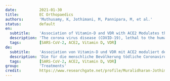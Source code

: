 ```yaml
---
date:          2021-01-30
title:         EC Orthopaedics
authors:       'Muthusamy, K, Jothimani, M, Pannipara, M, et al.'
status:        default
en:
  subtitle:    'Association of Vitamin-D and VDR with ACE2 Modulates the Severity in COVID-19'
  description: 'The corona virus disease (COVID-19), lethal to the human population is easily transmitted from one person to another. The major causative agents of novel corona virus (nCoV) are severe acute respiratory syndrome corona virus disease-2 (SARS-CoV-2) and the Middle East Respiratory Syndrome corona virus disease (MERS-CoV). Both novel strains are similar in their pathogenesis and at severity, the condition leads to death. In COVID-19, mortality is strongly associated with humans suffering from diabetes cardiovascular disease and hypertension. The COVID-19 with its spike protein mediates with the Angiotensin-converting enzyme-2 (ACE2) receptor to enter inside the body. The spike glycoprotein binds to ACE2 may be a potent target for developing new specific drugs, antibiotics, repurposed drugs and vaccines. The balancing between ACE2 and Renin-angiotensin system (RAS) aid to reduce the multi-organs injury occurred by COVID-19 and at another criterion, the misbalancing condition between ACE2 and RAS leads to multi-organ damage. The polymorphism in ACE2 is liable to provide the prognostic effects on COVID-19 regulations. Vitamin-D binds with Vitamin-D receptor (VDR) to regulate the gene expression and affects cell proliferation, differentiation; apoptosis and tumor-genesis. VDR as a supplemental factor reduces the severity of various diseases and acts as a multi-targeted gene for various diseases. Vitamin-D and VDR down-regulates the expression of ACE2 and decreases the risk of COVID-19 infection. Targeting Vitamin-D and VDR against COVID-19 may be a potential therapeutic approach for reducing the severity. VDR activation therapeutically targets and potential for Acute Respiratory Distress Syndrome (ARDS), Acute lungs injury (ALI) and Acute- lower respiratory infection (ALRI) diseases. This mini-review discusses the role of ACE2 in COVID-19, targeted with Vitamin-D and VDR to reduce the severity of viral pathogenesis. Targeting with Vitamin-D and VDR directly down-regulates the action of ACE2 receptor, thereby developing a drug, vaccine or antibiotics might be a potent option to decreases the risk of COVID-19 infection. By the shreds of evidence acquired, Vitamin-D and VDR may be the potential therapeutic option for targeting COVID-19.'
  tags:        [SARS-CoV-2, ACE2, Vitamin D, VDR]
de:
  subtitle:    'Assoziation von Vitamin-D und VDR mit ACE2 moduliert den Schweregrad bei COVID-19'
  description: 'Die für die menschliche Bevölkerung tödliche Coronavirus-Krankheit (COVID-19) wird leicht von Mensch zu Mensch übertragen. Die wichtigsten Erreger neuartiger Coronaviren (nCoV) sind die Coronavirus-Krankheit des schweren akuten Respirationssyndroms-2 (SARS-CoV-2) und die Coronavirus-Krankheit des Middle East Respiratory Syndroms (MERS-CoV). Beide neuen Stämme ähneln sich in ihrer Pathogenese, und bei schwerem Verlauf führt die Erkrankung zum Tod. Bei COVID-19 ist die Sterblichkeit stark mit Menschen verbunden, die an Diabetes, Herz-Kreislauf-Erkrankungen und Bluthochdruck leiden. Das COVID-19 mit seinem Spike-Protein vermittelt mit dem Angiotensin-converting enzyme-2 (ACE2)-Rezeptor, um in den Körper einzudringen. Das Spike-Glykoprotein, das an ACE2 bindet, könnte ein wirksames Ziel für die Entwicklung neuer spezifischer Medikamente, Antibiotika, wiederverwendeter Medikamente und Impfstoffe sein. Das Gleichgewicht zwischen ACE2 und dem Renin-Angiotensin-System (RAS) trägt dazu bei, die durch COVID-19 verursachten Schäden an mehreren Organen zu verringern, während ein falsches Gleichgewicht zwischen ACE2 und RAS zu Schäden an mehreren Organen führt. Der Polymorphismus in ACE2 könnte sich prognostisch auf die COVID-19-Regulation auswirken. Vitamin-D bindet an den Vitamin-D-Rezeptor (VDR), um die Genexpression zu regulieren, und beeinflusst die Zellproliferation, Differenzierung, Apoptose und Tumorgenese. VDR als ergänzender Faktor verringert den Schweregrad verschiedener Krankheiten und wirkt als Multi-Targeted-Gen für verschiedene Krankheiten. Vitamin-D und VDR regeln die Expression von ACE2 herunter und verringern das Risiko einer COVID-19-Infektion. Der gezielte Einsatz von Vitamin-D und VDR gegen COVID-19 könnte ein potenzieller therapeutischer Ansatz zur Verringerung des Schweregrads der Erkrankung sein. Die Aktivierung von VDR ist ein therapeutisches Ziel und ein potenzieller Ansatz für das akute Atemnotsyndrom (ARDS), akute Lungenverletzungen (ALI) und akute Infektionen der unteren Atemwege (ALRI). In dieser Mini-Review wird die Rolle von ACE2 bei COVID-19 erörtert, die mit Vitamin-D und VDR gezielt angegangen wird, um den Schweregrad der viralen Pathogenese zu verringern. Der Einsatz von Vitamin-D und VDR reguliert direkt die Wirkung des ACE2-Rezeptors, so dass die Entwicklung eines Medikaments, Impfstoffs oder Antibiotikums eine wirksame Option zur Verringerung des Risikos einer COVID-19-Infektion sein könnte. Nach den vorliegenden Erkenntnissen könnten Vitamin-D und VDR eine potenzielle therapeutische Option zur Bekämpfung von COVID-19 darstellen.' 
  tags:        [SARS-CoV-2, ACE2, Vitamin D, VDR]
group:         'Treatments'
credit:        https://www.researchgate.net/profile/Muralidharan-Jothimani/publication/357152553_Association_of_Vitamin-D_and_VDR_with_ACE2_Modulates_the_Severity_in_COVID-19/links/61bdc4c04b318a6970ecd9c3/Association-of-Vitamin-D-and-VDR-with-ACE2-Modulates-the-Severity-in-COVID-19.pdf
---
```

